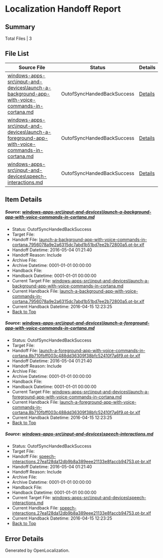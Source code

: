 # <a name='report-top'></a> Localization Handoff Report

## Summary
 Total Files | 3

## File List
 Source File | Status | Details 
 ----------- | ------ | ------- 
 [windows-apps-src\input-and-devices\launch-a-background-app-with-voice-commands-in-cortana.md](https://github.com/Microsoft/windows-apps/blob/7cbea3c4e784fe024aef953e3ea757dad6c5e3b8/windows-apps-src/input-and-devices/launch-a-background-app-with-voice-commands-in-cortana.md) | OutofSyncHandedBackSuccess | [Details](#0ca01b7102a664b6164f779bb8b520b1890086d12886)
 [windows-apps-src\input-and-devices\launch-a-foreground-app-with-voice-commands-in-cortana.md](https://github.com/Microsoft/windows-apps/blob/7cbea3c4e784fe024aef953e3ea757dad6c5e3b8/windows-apps-src/input-and-devices/launch-a-foreground-app-with-voice-commands-in-cortana.md) | OutofSyncHandedBackSuccess | [Details](#aa4d71525d4a41382b8bbe123ca1fa830a4fc7202887)
 [windows-apps-src\input-and-devices\speech-interactions.md](https://github.com/Microsoft/windows-apps/blob/7cbea3c4e784fe024aef953e3ea757dad6c5e3b8/windows-apps-src/input-and-devices/speech-interactions.md) | OutofSyncHandedBackSuccess | [Details](#4036e3679ce553bf1108d70ade6745087c28e8352896)

## Item Details
##### <a name='0ca01b7102a664b6164f779bb8b520b1890086d12886'></a> Source: [windows-apps-src\input-and-devices\launch-a-background-app-with-voice-commands-in-cortana.md](https://github.com/Microsoft/windows-apps/blob/7cbea3c4e784fe024aef953e3ea757dad6c5e3b8/windows-apps-src/input-and-devices/launch-a-background-app-with-voice-commands-in-cortana.md)
* Status: OutofSyncHandedBackSuccess
* Target File: 
* Handoff File: [launch-a-background-app-with-voice-commands-in-cortana.7956078a9e2a6315dc7abd1b51bd7ee2b72800a5.pt-br.xlf](https://github.com/Microsoft/WDG.handoff/blob/626735d1a082acda3d41c75c59056373e7062f84/ol-handoff/Microsoft/windows-apps.pt-br/master/launch-a-background-app-with-voice-commands-in-cortana.7956078a9e2a6315dc7abd1b51bd7ee2b72800a5.pt-br.xlf)
* Handoff Datetime: 2016-05-04 01:21:40
* Handoff Reason: Include
* Archive File: 
* Archive Datetime: 0001-01-01 00:00:00
* Handback File: 
* Handback Datetime: 0001-01-01 00:00:00
* Current Target File: [windows-apps-src\input-and-devices\launch-a-background-app-with-voice-commands-in-cortana.md](https://github.com/Microsoft/windows-apps.pt-br/blob/149c863f61fcc324db3e3dea8782e6276b20d1c2/windows-apps-src/input-and-devices/launch-a-background-app-with-voice-commands-in-cortana.md)
* Current Handback File: [launch-a-background-app-with-voice-commands-in-cortana.7956078a9e2a6315dc7abd1b51bd7ee2b72800a5.pt-br.xlf](https://github.com/Microsoft/WDG.handback/blob/18f7494fe80578448c47b9ba618e4f4ad7301261/ol-handback/Microsoft/windows-apps.pt-br/master/launch-a-background-app-with-voice-commands-in-cortana.7956078a9e2a6315dc7abd1b51bd7ee2b72800a5.pt-br.xlf)
* Current Handback Datetime: 2016-04-15 12:23:25
* [Back to Top](#report-top)

##### <a name='aa4d71525d4a41382b8bbe123ca1fa830a4fc7202887'></a> Source: [windows-apps-src\input-and-devices\launch-a-foreground-app-with-voice-commands-in-cortana.md](https://github.com/Microsoft/windows-apps/blob/7cbea3c4e784fe024aef953e3ea757dad6c5e3b8/windows-apps-src/input-and-devices/launch-a-foreground-app-with-voice-commands-in-cortana.md)
* Status: OutofSyncHandedBackSuccess
* Target File: 
* Handoff File: [launch-a-foreground-app-with-voice-commands-in-cortana.8b710fbff003c488dd36309f38bfc52410f7a6f9.pt-br.xlf](https://github.com/Microsoft/WDG.handoff/blob/626735d1a082acda3d41c75c59056373e7062f84/ol-handoff/Microsoft/windows-apps.pt-br/master/launch-a-foreground-app-with-voice-commands-in-cortana.8b710fbff003c488dd36309f38bfc52410f7a6f9.pt-br.xlf)
* Handoff Datetime: 2016-05-04 01:21:40
* Handoff Reason: Include
* Archive File: 
* Archive Datetime: 0001-01-01 00:00:00
* Handback File: 
* Handback Datetime: 0001-01-01 00:00:00
* Current Target File: [windows-apps-src\input-and-devices\launch-a-foreground-app-with-voice-commands-in-cortana.md](https://github.com/Microsoft/windows-apps.pt-br/blob/149c863f61fcc324db3e3dea8782e6276b20d1c2/windows-apps-src/input-and-devices/launch-a-foreground-app-with-voice-commands-in-cortana.md)
* Current Handback File: [launch-a-foreground-app-with-voice-commands-in-cortana.8b710fbff003c488dd36309f38bfc52410f7a6f9.pt-br.xlf](https://github.com/Microsoft/WDG.handback/blob/18f7494fe80578448c47b9ba618e4f4ad7301261/ol-handback/Microsoft/windows-apps.pt-br/master/launch-a-foreground-app-with-voice-commands-in-cortana.8b710fbff003c488dd36309f38bfc52410f7a6f9.pt-br.xlf)
* Current Handback Datetime: 2016-04-15 12:23:25
* [Back to Top](#report-top)

##### <a name='4036e3679ce553bf1108d70ade6745087c28e8352896'></a> Source: [windows-apps-src\input-and-devices\speech-interactions.md](https://github.com/Microsoft/windows-apps/blob/7cbea3c4e784fe024aef953e3ea757dad6c5e3b8/windows-apps-src/input-and-devices/speech-interactions.md)
* Status: OutofSyncHandedBackSuccess
* Target File: 
* Handoff File: [speech-interactions.27ea128da12db9b8a389eee21133e8faccb94753.pt-br.xlf](https://github.com/Microsoft/WDG.handoff/blob/626735d1a082acda3d41c75c59056373e7062f84/ol-handoff/Microsoft/windows-apps.pt-br/master/speech-interactions.27ea128da12db9b8a389eee21133e8faccb94753.pt-br.xlf)
* Handoff Datetime: 2016-05-04 01:21:40
* Handoff Reason: Include
* Archive File: 
* Archive Datetime: 0001-01-01 00:00:00
* Handback File: 
* Handback Datetime: 0001-01-01 00:00:00
* Current Target File: [windows-apps-src\input-and-devices\speech-interactions.md](https://github.com/Microsoft/windows-apps.pt-br/blob/149c863f61fcc324db3e3dea8782e6276b20d1c2/windows-apps-src/input-and-devices/speech-interactions.md)
* Current Handback File: [speech-interactions.27ea128da12db9b8a389eee21133e8faccb94753.pt-br.xlf](https://github.com/Microsoft/WDG.handback/blob/18f7494fe80578448c47b9ba618e4f4ad7301261/ol-handback/Microsoft/windows-apps.pt-br/master/speech-interactions.27ea128da12db9b8a389eee21133e8faccb94753.pt-br.xlf)
* Current Handback Datetime: 2016-04-15 12:23:25
* [Back to Top](#report-top)


## Error Details

Generated by OpenLocalization.

